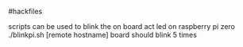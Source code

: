 #hackfiles

scripts can be used to blink the on board act led on raspberry pi zero
./blinkpi.sh [remote hostname]
board should blink 5 times
